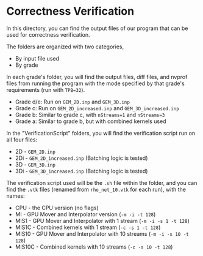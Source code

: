 # Correctness Verification
In this directory, you can find the output files of our program that can be used for correctness verification.

The folders are organized with two categories,
- By input file used
- By grade

In each grade's folder, you will find the output files, diff files, and nvprof files from running the program with the mode specified by that grade's requirements (run with `TPB=32`).
- Grade d/e: Run on `GEM_2D.inp` and `GEM_3D.inp`
- Grade c: Run on `GEM_2D_increased.inp` and `GEM_3D_increased.inp`
- Grade b: Similar to grade c, with `nStreams=1` and `nStreams=3`
- Grade a: Similar to grade b, but with combined kernels used

In the "VerificationScript" folders, you will find the verification script run on all four files:
- 2D - `GEM_2D.inp`
- 2Di - `GEM_2D_increased.inp` (Batching logic is tested)
- 3D - `GEM_3D.inp`
- 3Di - `GEM_3D_increased.inp` (Batching logic is tested)

The verification script used will be the `.sh` file within the folder, and you can find the `.vtk` files (renamed from `rho_net_10.vtk` for each run), with the names:
- CPU - the CPU version (no flags)
- MI - GPU Mover and Interpolator version (`-m -i -t 128`)
- MIS1 - GPU Mover and Interpolator with 1 stream (`-m -i -s 1 -t 128`)
- MIS1C - Combined kernels with 1 stream (`-c -s 1 -t 128`)
- MIS10 - GPU Mover and Interpolator with 10 streams (`-m -i -s 10 -t 128`)
- MIS10C - Combined kernels with 10 streams (`-c -s 10 -t 128`)
